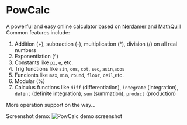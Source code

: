 # PowCalc
A powerful and easy online calculator based on [Nerdamer](http://nerdamer.com/) and [MathQuill](http://mathquill.com/)
Common features include:
1. Addition (+), subtraction (-), multiplication (*), division (/) on all real numbers
2. Exponentiation (^)
3. Constants like `pi`, `e`, etc.
4. Trig functions like `sin`, `cos`, `cot`, `sec`, `asin`,`acos`
3. Funcionts like `max`, `min`, `round`, `floor`, `ceil`,etc.
3. Modular (%)
4. Calculus functions like `diff` (differentiation), `integrate` (integration), `defint` (definite integration), `sum` (summation), `product` (production)

More operation support on the way...

Screenshot demo:
![PowCalc demo screenshot](https://raw.githubusercontent.com/AlienKevin/PowCalc/master/screenshots/demo1.PNG)